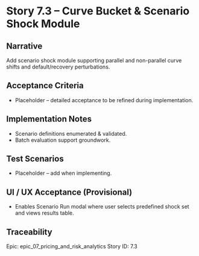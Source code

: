 # Story 7.3 – Curve Bucket & Scenario Shock Module

## Narrative
Add scenario shock module supporting parallel and non-parallel curve shifts and default/recovery perturbations.

## Acceptance Criteria
- Placeholder – detailed acceptance to be refined during implementation.

## Implementation Notes
- Scenario definitions enumerated & validated.
- Batch evaluation support groundwork.

## Test Scenarios
- Placeholder – add when implementing.

## UI / UX Acceptance (Provisional)
- Enables Scenario Run modal where user selects predefined shock set and views results table.

## Traceability
Epic: epic_07_pricing_and_risk_analytics
Story ID: 7.3
